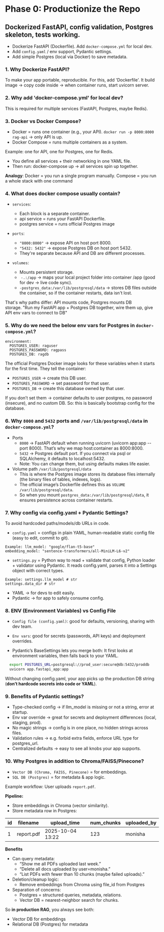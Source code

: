 # Phase 0: Productionize the Repo
## Dockerized FastAPI, config validation, Postgres skeleton, tests working.
- Dockerize FastAPI (Dockerfile). Add `docker-compose.yml` for local dev.
- Add `config.yaml` / env support, Pydantic settings.
- Add simple Postgres (local via Docker) to save metadata.

### 1. Why Dockerize FastAPI?
To make your app portable, reproducible. For this, add 'Dockerfile'. It build image → copy code inside → when container runs, start uvicorn server.

### 2. Why add 'docker-compose.yml' for local dev?
This is required for multiple services (FastAPI, Postgres, maybe Redis).

### 3. Docker vs Docker Compose?
- Docker = runs one container (e.g., your API). `docker run -p 8000:8000 rag-api` → only API is up.
- Docker Compose = runs multiple containers as a system.

Example: one for API, one for Postgres, one for Redis.
- You define all services + their networking in one YAML file.
- Then run: docker-compose up → all services spin up together.

**Analogy**:
Docker = you run a single program manually.
Compose = you run a whole stack with one command

### 4. What does docker compose usually contain?

- `services`:
  - Each block is a separate container.
  - api service = runs your FastAPI Dockerfile.
  - postgres service = runs official Postgres image

- `ports`:
  - `"8000:8000"` → expose API on host port 8000.
  - `"5432: 5432"`  → expose Postgres DB on host port 5432.
  - They're separate because API and DB are different processes. 

- `volumes`:
  - Mounts persistent storage.
  -  `-.:/app` → maps your local project folder into container /app (good for dev → live code sync).
  -  `-postgres_data:/var/lib/postgresql/data` → stores DB files outside the container, so if the container restarts, data isn't lost.

That's why paths differ: API mounts code, Postgres mounts DB storage. "Run my FastAPI app + Postgres DB together, wire them up, give API env vars to connect to DB"

### 5. Why do we need the below env vars for Postgres in `docker-compose.yml`?
```
environment:
  POSTGRES_USER: raguser
  POSTGRES_PASSWORD: ragpass
  POSTGRES_DB: ragdb
```
The official Postgres Docker image looks for these variables when it starts for the first time. They tell the container:
- `POSTGRES_USER` → create this DB user.
- `POSTGRES_PASSWORD` → set password for that user.
- `POSTGRES_DB` → create this database owned by that user.

If you don’t set them → container defaults to user postgres, no password (insecure), and no custom DB. So: this is basically bootstrap config for the database.

### 6. Why `8000` and `5432` ports and `/var/lib/postgresql/data` in `docker-compose.yml`?
- Ports
  - `8000` → FastAPI default when running uvicorn (uvicorn app:app --port 8000). That’s why we map host:container as 8000:8000.
  - `5432` → Postgres default port. If you connect via psql or SQLAlchemy, it defaults to localhost:5432.
  - Note: You can change them, but using defaults makes life easier.
- Volume path `/var/lib/postgresql/data`
  - This is where the Postgres image stores its database files internally (the binary files of tables, indexes, logs).
  - The official image’s Dockerfile defines this as `VOLUME /var/lib/postgresql/data`.
  - So when you mount `postgres_data:/var/lib/postgresql/data`, it ensures persistence across container restarts.
    
### 7. Why config via config.yaml + Pydantic Settings?
To avoid hardcoded paths/models/db URLs in code. 

- `config.yaml` = configs in plain YAML, human-readable static config file (easy to edit, commit to git).
```
Example: llm_model: "google/flan-t5-base"
embedding_model: "sentence-transformers/all-MiniLM-L6-v2"
```
- `settings.py` = Python way to read + validate that config, Python loader + validator using Pydantic. It reads config.yaml, parses it into a Settings object with correct types.
```
Example: settings.llm_model # str
settings.data_dir # str
```
- YAML → for devs to edit easily.
- Pydantic → for app to safely consume config.

### 8. ENV (Environment Variables) vs Config File
- `Config file (config.yaml)`: good for defaults, versioning, sharing with dev team.
- `Env vars`: good for secrets (passwords, API keys) and deployment overrides.

- Pydantic’s BaseSettings lets you merge both: It first looks at environment variables, then falls back to your YAML.
```bash
  export POSTGRES_URL=postgresql://prod_user:secure@db:5432/proddb
  uvicorn app.fastapi_app:app
```
Without changing config.yaml, your app picks up the production DB string (**don’t hardcode secrets into code or YAML**).

### 9. Benefits of Pydantic settings?
- Type-checked config → if llm_model is missing or not a string, error at startup.
- Env var override → great for secrets and deployment differences (local, staging, prod).
- No magic strings → config is in one place, no hidden strings across files.
- Validation rules → e.g. forbid extra fields, enforce URL type for postgres_url.
- Centralized defaults → easy to see all knobs your app supports.

### 10. Why Postgres in addition to Chroma/FAISS/Pinecone?
- `Vector DB (Chroma, FAISS, Pinecone)` = for embeddings.
- `SQL DB (Postgres)` = for metadata & app logic.

Example workflow: User uploads `report.pdf`.

**Pipeline:**
- Store embeddings in Chroma (vector similarity).
- Store metadata row in Postgres:

|  **id** | **filename**   | **upload_time**        | **num_chunks** | **uploaded_by**|
|---------|----------------|------------------------|----------------|----------------|
 |1       |        report.pdf     | 2025-10-04 13:22       | 123            | monisha|

**Benefits**
- Can query metadata:
  - “Show me all PDFs uploaded last week.”
  - “Delete all docs uploaded by user=monisha.”
  - “List PDFs with fewer than 10 chunks (maybe failed uploads).”
- Deletion/cleanup logic:
  - Remove embeddings from Chroma using file_id from Postgres
- Separation of concerns:
  - Postgres = structured queries, metadata, relations.
  - Vector DB = nearest-neighbor search for chunks.

So **in production RAG**, you always see both:
- Vector DB for embeddings
- Relational DB (Postgres) for metadata
